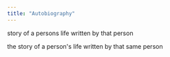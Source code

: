 ```yaml
---
title: "Autobiography"
---
```

story of a persons life written by that person

the story of a person's life written by that same person

